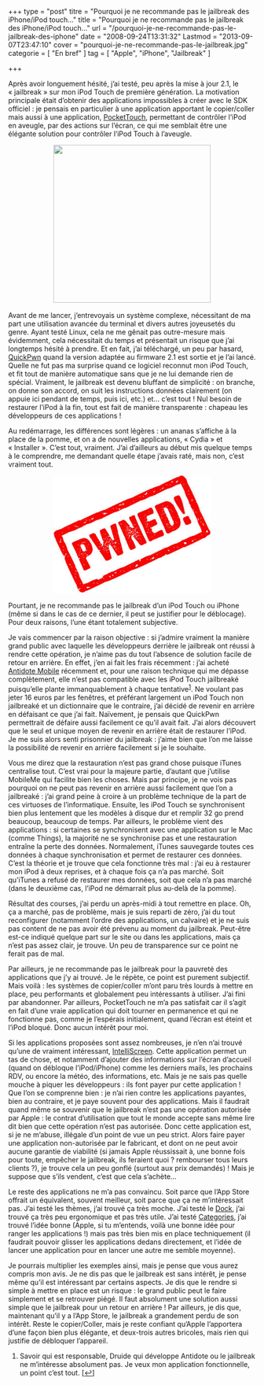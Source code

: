 +++
type = "post"
titre = "Pourquoi je ne recommande pas le jailbreak des iPhone/iPod touch&#8230;"
title = "Pourquoi je ne recommande pas le jailbreak des iPhone/iPod touch&#8230;"
url = "/pourquoi-je-ne-recommande-pas-le-jailbreak-des-iphone"
date = "2008-09-24T13:31:32"
Lastmod = "2013-09-07T23:47:10"
cover = "pourquoi-je-ne-recommande-pas-le-jailbreak.jpg"
categorie = [ "En bref" ]
tag = [ "Apple", "iPhone", "Jailbreak" ]

+++

<p>Après avoir longuement hésité, j&rsquo;ai testé, peu après la mise à jour 2.1, le &laquo;&nbsp;jailbreak&nbsp;&raquo; sur mon iPod Touch de première génération. La motivation principale était d&rsquo;obtenir des applications impossibles à créer avec le SDK officiel : je pensais en particulier à une application apportant le copier/coller mais aussi à une application, <a href="http://www.ipodtouchfans.com/forums/showthread.php?t=46238">PocketTouch</a>, permettant de contrôler l&rsquo;iPod en aveugle, par des actions sur l&rsquo;écran, ce qui me semblait être une élégante solution pour contrôler l&rsquo;iPod Touch à l&rsquo;aveugle.</p>
<p style="text-align: center;"><img class="alignnone size-full wp-image-710" title="jailbreakiphone2-1mac" src="jailbreakiphone2-1mac.png" alt="" width="320" height="321" /></p>
<p>Avant de me lancer, j&rsquo;entrevoyais un système complexe, nécessitant de ma part une utilisation avancée du terminal et divers autres joyeusetés du genre. Ayant testé Linux, cela ne me gênait pas outre-mesure mais évidemment, cela nécessitait du temps et présentait un risque que j&rsquo;ai longtemps hésité à prendre. Et en fait, j&rsquo;ai téléchargé, un peu par hasard, <a href="http://www.quickpwn.com/">QuickPwn</a> quand la version adaptée au firmware 2.1 est sortie et je l&rsquo;ai lancé. Quelle ne fut pas ma surprise quand ce logiciel reconnut mon iPod Touch, et fit tout de manière automatique sans que je ne lui demande rien de spécial. Vraiment, le jailbreak est devenu bluffant de simplicité : on branche, on donne son accord, on suit les instructions données clairement (on appuie ici pendant de temps, puis ici, etc.) et&#8230; c&rsquo;est tout ! Nul besoin de restaurer l&rsquo;iPod à la fin, tout est fait de manière transparente : chapeau les développeurs de ces applications !</p>
<p>Au redémarrage, les différences sont légères : un ananas s&rsquo;affiche à la place de la pomme, et on a de nouvelles applications, &laquo;&nbsp;Cydia&nbsp;&raquo; et &laquo;&nbsp;Installer&nbsp;&raquo;. C&rsquo;est tout, vraiment. J&rsquo;ai d&rsquo;ailleurs au début mis quelque temps à le comprendre, me demandant quelle étape j&rsquo;avais raté, mais non, c&rsquo;est vraiment tout.</p>
<p style="text-align: center;"><img class="alignnone size-full wp-image-711" title="pwned10" src="pwned10.jpg" alt="" width="320" height="239" /></p>
<p>Pourtant, je ne recommande pas le jailbreak d&rsquo;un iPod Touch ou iPhone (même si dans le cas de ce dernier, il peut se justifier pour le déblocage). Pour deux raisons, l&rsquo;une étant totalement subjective.</p>
<p>Je vais commencer par la raison objective : si j&rsquo;admire vraiment la manière grand public avec laquelle les développeurs derrière le jailbreak ont réussi à rendre cette opération, je n&rsquo;aime pas du tout l&rsquo;absence de solution facile de retour en arrière. En effet, j&rsquo;en ai fait les frais récemment : j&rsquo;ai acheté <a href="http://www.druide.com/mobile/">Antidote Mobile</a> récemment et, pour une raison technique qui me dépasse complètement, elle n&rsquo;est pas compatible avec les iPod Touch jailbreaké puisqu&rsquo;elle plante immanquablement à chaque tentative<sup><a href="#footnote_0_709" id="identifier_0_709" class="footnote-link footnote-identifier-link" title="Savoir qui est responsable, Druide qui d&eacute;veloppe Antidote ou le jailbreak ne m&rsquo;int&eacute;resse absolument pas. Je veux mon application fonctionnelle, un point c&rsquo;est tout.">1</a></sup>. Ne voulant pas jeter 16 euros par les fenêtres, et préférant largement un iPod Touch non jailbreaké et un dictionnaire que le contraire, j&rsquo;ai décidé de revenir en arrière en défaisant ce que j&rsquo;ai fait. Naïvement, je pensais que QuickPwn permettrait de défaire aussi facilement ce qu&rsquo;il avait fait. J&rsquo;ai alors découvert que le seul et unique moyen de revenir en arrière était de restaurer l&rsquo;iPod. Je me suis alors senti prisonnier du jailbreak : j&rsquo;aime bien que l&rsquo;on me laisse la possibilité de revenir en arrière facilement si je le souhaite.</p>
<p>Vous me direz que la restauration n&rsquo;est pas grand chose puisque iTunes centralise tout. C&rsquo;est vrai pour la majeure partie, d&rsquo;autant que j&rsquo;utilise MobileMe qui facilite bien les choses. Mais par principe, je ne vois pas pourquoi on ne peut pas revenir en arrière aussi facilement que l&rsquo;on a jailbreaké : j&rsquo;ai grand peine à croire à un problème technique de la part de ces virtuoses de l&rsquo;informatique. Ensuite, les iPod Touch se synchronisent bien plus lentement que les modèles à disque dur et remplir 32 go prend beaucoup, beaucoup de temps. Par ailleurs, le problème vient des applications : si certaines se synchronisent avec une application sur le Mac (comme Things), la majorité ne se synchronise pas et une restauration entraîne la perte des données. Normalement, iTunes sauvegarde toutes ces données à chaque synchronisation et permet de restaurer ces données. C&rsquo;est la théorie et je trouve que cela fonctionne très mal : j&rsquo;ai eu à restaurer mon iPod à deux reprises, et à chaque fois ça n&rsquo;a pas marché. Soit qu&rsquo;iTunes a refusé de restaurer mes données, soit que cela n&rsquo;a pas marché (dans le deuxième cas, l&rsquo;iPod ne démarrait plus au-delà de la pomme).</p>
<p>Résultat des courses, j&rsquo;ai perdu un après-midi à tout remettre en place. Oh, ça a marché, pas de problème, mais je suis reparti de zéro, j&rsquo;ai du tout reconfigurer (notamment l&rsquo;ordre des applications, un calvaire) et je ne suis pas content de ne pas avoir été prévenu au moment du jailbreak. Peut-être est-ce indiqué quelque part sur le site ou dans les applications, mais ça n&rsquo;est pas assez clair, je trouve. Un peu de transparence sur ce point ne ferait pas de mal.</p>
<p>Par ailleurs, je ne recommande pas le jailbreak pour la pauvreté des applications que j&rsquo;y ai trouvé. Je le répète, ce point est purement subjectif. Mais voilà : les systèmes de copier/coller m&rsquo;ont paru très lourds à mettre en place, peu performants et globalement peu intéressants à utiliser. J&rsquo;ai fini par abandonner. Par ailleurs, PocketTouch ne m&rsquo;a pas satisfait car il s&rsquo;agit en fait d&rsquo;une vraie application qui doit tourner en permanence et qui ne fonctionne pas, comme je l&rsquo;espérais initialement, quand l&rsquo;écran est éteint et l&rsquo;iPod bloqué. Donc aucun intérêt pour moi.</p>
<p>Si les applications proposées sont assez nombreuses, je n&rsquo;en n&rsquo;ai trouvé qu&rsquo;une de vraiment intéressant, <a href="http://www.intelliborn.com/">IntelliScreen</a>. Cette application permet un tas de chose, et notamment d&rsquo;ajouter des informations sur l&rsquo;écran d&rsquo;accueil (quand on débloque l&rsquo;iPod/iPhone) comme les derniers mails, les prochains RDV, ou encore la météo, des informations, etc. Mais je ne sais pas quelle mouche à piquer les développeurs : ils font payer pur cette application ! Que l&rsquo;on se comprenne bien : je n&rsquo;ai rien contre les applications payantes, bien au contraire, et je paye souvent pour des applications. Mais il faudrait quand même se souvenir que le jailbreak n&rsquo;est pas une opération autorisée par Apple : le contrat d&rsquo;utilisation que tout le monde accepte sans même lire dit bien que cette opération n&rsquo;est pas autorisée. Donc cette application est, si je ne m&rsquo;abuse, illégale d&rsquo;un point de vue un peu strict. Alors faire payer une application non-autorisée par le fabricant, et dont on ne peut avoir aucune garantie de viabilité (si jamais Apple réussissait à, une bonne fois pour toute, empêcher le jailbreak, ils feraient quoi ? rembourser tous leurs clients ?), je trouve cela un peu gonflé (surtout aux prix demandés) ! Mais je suppose que s&rsquo;ils vendent, c&rsquo;est que cela s&rsquo;achète&#8230;</p>
<p>Le reste des applications ne m&rsquo;a pas convaincu. Soit parce que l&rsquo;App Store offrait un équivalent, souvent meilleur, soit parce que ça ne m&rsquo;intéressait pas. J&rsquo;ai testé les thèmes, j&rsquo;ai trouvé ça très moche. J&rsquo;ai testé le <a href="http://cre.ations.net/creation/dock-30">Dock</a>, j&rsquo;ai trouvé ça très peu ergonomique et pas très utile. J&rsquo;ai testé <a href="http://www.iphonegen.fr/forums/viewtopic.php?id=6048">Categories</a>, j&rsquo;ai trouvé l&rsquo;idée bonne (Apple, si tu m&rsquo;entends, voilà une bonne idée pour ranger les applications !) mais pas très bien mis en place techniquement (il faudrait pouvoir glisser les applications dedans directement, et l&rsquo;idée de lancer une application pour en lancer une autre me semble moyenne).</p>
<p>Je pourrais multiplier les exemples ainsi, mais je pense que vous aurez compris mon avis. Je ne dis pas que le jailbreak est sans intérêt, je pense même qu&rsquo;il est intéressant par certains aspects. Je dis que le rendre si simple à mettre en place est un risque : le grand public peut le faire simplement et se retrouver piégé. Il faut absolument une solution aussi simple que le jailbreak pour un retour en arrière ! Par ailleurs, je dis que, maintenant qu&rsquo;il y a l&rsquo;App Store, le jailbreak a grandement perdu de son intérêt. Reste le copier/Coller, mais je reste confiant qu&rsquo;Apple l&rsquo;apportera d&rsquo;une façon bien plus élégante, et deux-trois autres bricoles, mais rien qui justifie de débloquer l&rsquo;appareil.</p>
<ol class="footnotes"><li id="footnote_0_709" class="footnote">Savoir qui est responsable, Druide qui développe Antidote ou le jailbreak ne m&rsquo;intéresse absolument pas. Je veux mon application fonctionnelle, un point c&rsquo;est tout. [<a href="#identifier_0_709" class="footnote-link footnote-back-link">&#8617;</a>]</li></ol>
